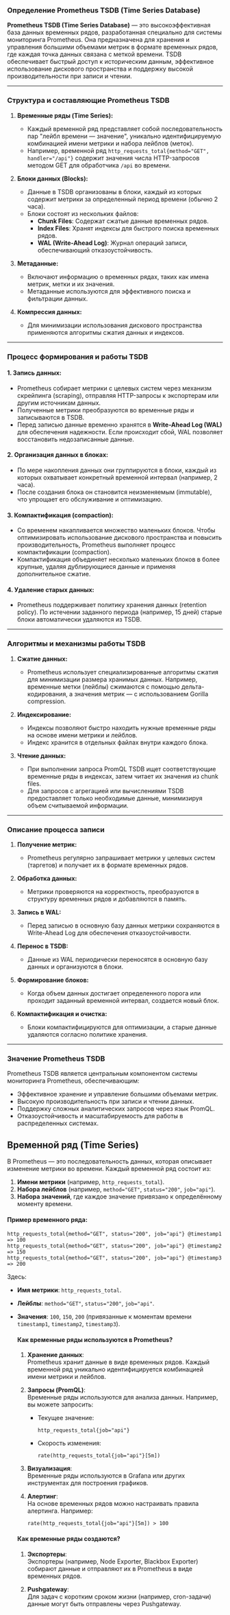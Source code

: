### **Определение Prometheus TSDB (Time Series Database)**

**Prometheus TSDB (Time Series Database)** — это высокоэффективная база данных временных рядов, разработанная специально для системы мониторинга Prometheus. Она предназначена для хранения и управления большими объемами метрик в формате временных рядов, где каждая точка данных связана с меткой времени. TSDB обеспечивает быстрый доступ к историческим данным, эффективное использование дискового пространства и поддержку высокой производительности при записи и чтении.

---

### **Структура и составляющие Prometheus TSDB**

1. **Временные ряды (Time Series):**
   - Каждый временной ряд представляет собой последовательность пар "лейбл времени — значение", уникально идентифицируемую комбинацией имени метрики и набора лейблов (меток).
   - Например, временной ряд `http_requests_total{method="GET", handler="/api"}` содержит значения числа HTTP-запросов методом GET для обработчика `/api` во времени.

2. **Блоки данных (Blocks):**
   - Данные в TSDB организованы в блоки, каждый из которых содержит метрики за определенный период времени (обычно 2 часа).
   - Блоки состоят из нескольких файлов:
     - **Chunk Files**: Содержат сжатые данные временных рядов.
     - **Index Files**: Хранят индексы для быстрого поиска временных рядов.
     - **WAL (Write-Ahead Log)**: Журнал операций записи, обеспечивающий отказоустойчивость.

3. **Метаданные:**
   - Включают информацию о временных рядах, таких как имена метрик, метки и их значения.
   - Метаданные используются для эффективного поиска и фильтрации данных.

4. **Компрессия данных:**
   - Для минимизации использования дискового пространства применяются алгоритмы сжатия данных и индексов.

---

### **Процесс формирования и работы TSDB**

#### 1. **Запись данных:**
   - Prometheus собирает метрики с целевых систем через механизм скрейпинга (scraping), отправляя HTTP-запросы к экспортерам или другим источникам данных.
   - Полученные метрики преобразуются во временные ряды и записываются в TSDB.
   - Перед записью данные временно хранятся в **Write-Ahead Log (WAL)** для обеспечения надежности. Если происходит сбой, WAL позволяет восстановить недозаписанные данные.

#### 2. **Организация данных в блоках:**
   - По мере накопления данных они группируются в блоки, каждый из которых охватывает конкретный временной интервал (например, 2 часа).
   - После создания блока он становится неизменяемым (immutable), что упрощает его обслуживание и оптимизацию.

#### 3. **Компактификация (compaction):**
   - Со временем накапливается множество маленьких блоков. Чтобы оптимизировать использование дискового пространства и повысить производительность, Prometheus выполняет процесс компактификации (compaction).
   - Компактификация объединяет несколько маленьких блоков в более крупные, удаляя дублирующиеся данные и применяя дополнительное сжатие.

#### 4. **Удаление старых данных:**
   - Prometheus поддерживает политику хранения данных (retention policy). По истечении заданного периода (например, 15 дней) старые блоки автоматически удаляются из TSDB.

---

### **Алгоритмы и механизмы работы TSDB**

1. **Сжатие данных:**
   - Prometheus использует специализированные алгоритмы сжатия для минимизации размера хранимых данных. Например, временные метки (лейблы) сжимаются с помощью дельта-кодирования, а значения метрик — с использованием Gorilla compression.

2. **Индексирование:**
   - Индексы позволяют быстро находить нужные временные ряды на основе имени метрики и лейблов.
   - Индекс хранится в отдельных файлах внутри каждого блока.

3. **Чтение данных:**
   - При выполнении запроса PromQL TSDB ищет соответствующие временные ряды в индексах, затем читает их значения из chunk files.
   - Для запросов с агрегацией или вычислениями TSDB предоставляет только необходимые данные, минимизируя объем считываемой информации.

---

### **Описание процесса записи**

1. **Получение метрик:**
   - Prometheus регулярно запрашивает метрики у целевых систем (таргетов) и получает их в формате временных рядов.

2. **Обработка данных:**
   - Метрики проверяются на корректность, преобразуются в структуру временных рядов и добавляются в память.

3. **Запись в WAL:**
   - Перед записью в основную базу данных метрики сохраняются в Write-Ahead Log для обеспечения отказоустойчивости.

4. **Перенос в TSDB:**
   - Данные из WAL периодически переносятся в основную базу данных и организуются в блоки.

5. **Формирование блоков:**
   - Когда объем данных достигает определенного порога или проходит заданный временной интервал, создается новый блок.

6. **Компактификация и очистка:**
   - Блоки компактифицируются для оптимизации, а старые данные удаляются согласно политике хранения.

---

### **Значение Prometheus TSDB**

Prometheus TSDB является центральным компонентом системы мониторинга Prometheus, обеспечивающим:
- Эффективное хранение и управление большими объемами метрик.
- Высокую производительность при записи и чтении данных.
- Поддержку сложных аналитических запросов через язык PromQL.
- Отказоустойчивость и масштабируемость для работы в распределенных системах.

## Временной ряд (Time Series) 

В Prometheus — это последовательность данных, которая описывает изменение метрики во времени. Каждый временной ряд состоит из:

   1. **Имени метрики** (например, `http_requests_total`).
   2. **Набора лейблов** (например, `method="GET"`, `status="200"`, `job="api"`).
   3. **Набора значений**, где каждое значение привязано к определённому моменту времени.

   #### Пример временного ряда:
   ```plaintext
   http_requests_total{method="GET", status="200", job="api"} @timestamp1 => 100
   http_requests_total{method="GET", status="200", job="api"} @timestamp2 => 150
   http_requests_total{method="GET", status="200", job="api"} @timestamp3 => 200
   ```
   Здесь:
   - **Имя метрики**: `http_requests_total`.
   - **Лейблы**: `method="GET"`, `status="200"`, `job="api"`.
   - **Значения**: `100`, `150`, `200` (привязанные к моментам времени `timestamp1`, `timestamp2`, `timestamp3`).



     #### Как временные ряды используются в Prometheus?
      1. **Хранение данных**:  
         Prometheus хранит данные в виде временных рядов. Каждый временной ряд уникально идентифицируется комбинацией имени метрики и лейблов.
      
      2. **Запросы (PromQL)**:  
         Временные ряды используются для анализа данных. Например, вы можете запросить:  
         - Текущее значение:  
           ```promql
           http_requests_total{job="api"}
           ```
         - Скорость изменения:  
           ```promql
           rate(http_requests_total{job="api"}[5m])
           ```
      
      3. **Визуализация**:  
         Временные ряды используются в Grafana или других инструментах для построения графиков.
      
      4. **Алертинг**:  
         На основе временных рядов можно настраивать правила алертинга. Например:  
         ```promql
         rate(http_requests_total{job="api"}[5m]) > 100
         ```
      
      
      #### Как временные ряды создаются?
      1. **Экспортеры**:  
         Экспортеры (например, Node Exporter, Blackbox Exporter) собирают данные и отправляют их в Prometheus в виде временных рядов.
      
      2. **Pushgateway**:  
         Для задач с коротким сроком жизни (например, cron-задачи) данные могут быть отправлены через Pushgateway.
